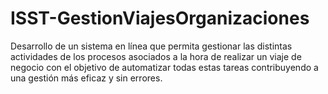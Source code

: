 # ISST-GestionViajesOrganizaciones
Desarrollo de un sistema en línea que permita gestionar las distintas actividades de los procesos asociados a la hora de realizar un viaje de negocio con el objetivo de automatizar todas estas tareas contribuyendo a una gestión más eficaz y sin errores.
